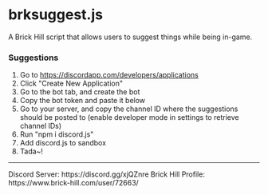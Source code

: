 # brksuggest.js
A Brick Hill script that allows users to suggest things while being in-game.

### Suggestions
1. Go to https://discordapp.com/developers/applications
2. Click "Create New Application"
3. Go to the bot tab, and create the bot
4. Copy the bot token and paste it below
5. Go to your server, and copy the channel ID where the suggestions should be posted to (enable developer mode in settings to retrieve channel IDs)
6. Run "npm i discord.js"
7. Add discord.js to sandbox
8. Tada~!
<hr>
Discord Server: https://discord.gg/xjQZnre
Brick Hill Profile: https://www.brick-hill.com/user/72663/
